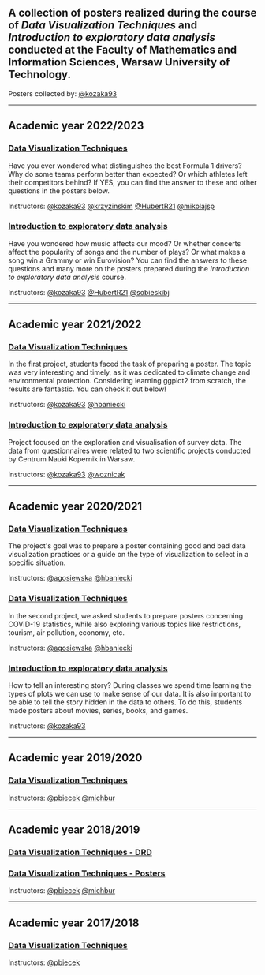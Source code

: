 

## A collection of posters realized during the course of *Data Visualization Techniques* and *Introduction to exploratory data analysis* conducted at the Faculty of Mathematics and Information Sciences, Warsaw University of Technology.

Posters collected by: [@kozaka93](https://github.com/kozaka93) 

-----------------------------------------------------------------------------------------------------------------------------
## Academic year 2022/2023
### [Data Visualization Techniques](https://github.com/MI2-Education/posters/tree/main/2022-2023/DataVisualizationTechniques)

Have you ever wondered what distinguishes the best Formula 1 drivers? Why do some teams perform better than expected? Or which athletes left their competitors behind? If YES, you can find the answer to these and other questions in the posters below.

Instructors: [@kozaka93](https://github.com/kozaka93) [@krzyzinskim](https://github.com/krzyzinskim) [@HubertR21](https://github.com/HubertR21) [@mikolajsp](https://github.com/mikolajsp)

### [Introduction to exploratory data analysis](https://github.com/MI2-Education/posters/tree/main/2022-2023/ExploratoryDataAnalysis)

Have you wondered how music affects our mood? Or whether concerts affect the popularity of songs and the number of plays? Or what makes a song win a Grammy or win Eurovision? You can find the answers to these questions and many more on the posters prepared during the *Introduction to exploratory data analysis* course.

Instructors: [@kozaka93](https://github.com/kozaka93) [@HubertR21](https://github.com/HubertR21) [@sobieskibj](https://github.com/sobieskibj)

-----------------------------------------------------------------------------------------------------------------------------
## Academic year 2021/2022
### [Data Visualization Techniques](https://github.com/MI2-Education/posters/tree/main/2021-2022/DataVisualizationTechniques)

In the first project, students faced the task of preparing a poster. The topic was very interesting and timely, as it was dedicated to climate change and environmental protection. Considering learning ggplot2 from scratch, the results are fantastic. You can check it out below!

Instructors: [@kozaka93](https://github.com/kozaka93) [@hbaniecki](https://github.com/hbaniecki)

### [Introduction to exploratory data analysis](https://github.com/MI2-Education/posters/tree/main/2021-2022/ExploratoryDataAnalysis)

Project focused on the exploration and visualisation of survey data. The data from questionnaires were related to two scientific projects conducted by Centrum Nauki Kopernik in Warsaw. 

Instructors: [@kozaka93](https://github.com/kozaka93) [@woznicak](https://github.com/woznicak)

-----------------------------------------------------------------------------------------------------------------------------
## Academic year 2020/2021
### [Data Visualization Techniques](https://github.com/MI2-Education/posters/tree/main/2020-2021/DataVisualizationTechniques/P1)

The project's goal was to prepare a poster containing good and bad data visualization practices or a guide on the type of visualization to select in a specific situation.

Instructors: [@agosiewska](https://github.com/agosiewska) [@hbaniecki](https://github.com/hbaniecki)

### [Data Visualization Techniques](https://github.com/MI2-Education/posters/tree/main/2020-2021/DataVisualizationTechniques/P2)

In the second project, we asked students to prepare posters concerning COVID-19 statistics, while also exploring various topics like restrictions, tourism, air pollution, economy, etc.

Instructors: [@agosiewska](https://github.com/agosiewska) [@hbaniecki](https://github.com/hbaniecki)


### [Introduction to exploratory data analysis](https://github.com/MI2-Education/posters/tree/main/2020-2021/ExploratoryDataAnalysis)

How to tell an interesting story? During classes we spend time learning the types of plots we can use to make sense of our data. It is also important to be able to tell the story hidden in the data to others. To do this, students made posters about movies, series, books, and games.

Instructors: [@kozaka93](https://github.com/kozaka93) 

-----------------------------------------------------------------------------------------------------------------------------
## Academic year 2019/2020
### [Data Visualization Techniques](https://github.com/MI2-Education/posters/tree/main/2019-2020/DataVisualizationTechniques)

Instructors: [@pbiecek](https://github.com/pbiecek) [@michbur](https://github.com/michbur) 

-----------------------------------------------------------------------------------------------------------------------------
## Academic year 2018/2019
### [Data Visualization Techniques - DRD](https://github.com/MI2-Education/posters/tree/main/2018-2019/DataVisualizationTechniques/P-DRD)

### [Data Visualization Techniques - Posters](https://github.com/MI2-Education/posters/tree/main/2018-2019/DataVisualizationTechniques/P1)

Instructors: [@pbiecek](https://github.com/pbiecek) [@michbur](https://github.com/michbur) 

-----------------------------------------------------------------------------------------------------------------------------
## Academic year 2017/2018
### [Data Visualization Techniques](https://github.com/MI2-Education/posters/tree/main/2017-2018/DataVisualizationTechniques/)

Instructors: [@pbiecek](https://github.com/pbiecek) 


